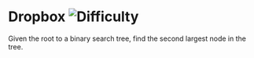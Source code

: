 # Dropbox ![Difficulty](https://img.shields.io/badge/-MEDIUM-yellow)
	
Given the root to a binary search tree, find the second largest node in the tree.
	
